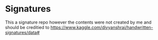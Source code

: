 # Signatures
This a signature repo however the contents were not created by me and should be creditied to https://www.kaggle.com/divyanshrai/handwritten-signatures/data#
